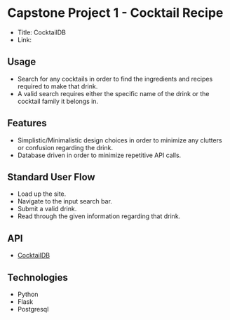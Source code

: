 # Capstone Project 1 - Cocktail Recipe

- Title: CocktailDB
- Link:

## Usage

- Search for any cocktails in order to find the ingredients and recipes required to make that drink.
- A valid search requires either the specific name of the drink or the cocktail family it belongs in.

## Features

- Simplistic/Minimalistic design choices in order to minimize any clutters or confusion regarding the drink.
- Database driven in order to minimize repetitive API calls.

## Standard User Flow

- Load up the site.
- Navigate to the input search bar.
- Submit a valid drink.
- Read through the given information regarding that drink.

## API

- [CocktailDB](https://www.thecocktaildb.com/)

## Technologies

- Python
- Flask
- Postgresql
